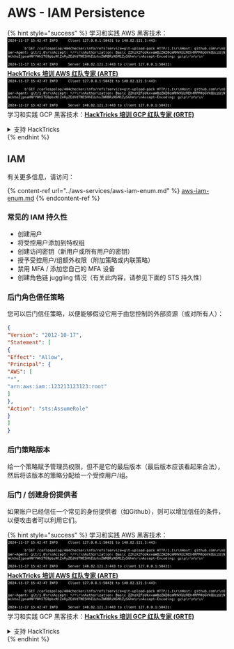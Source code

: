 # AWS - IAM Persistence

{% hint style="success" %}
学习和实践 AWS 黑客技术：<img src="../../../.gitbook/assets/image (1).png" alt="" data-size="line">[**HackTricks 培训 AWS 红队专家 (ARTE)**](https://training.hacktricks.xyz/courses/arte)<img src="../../../.gitbook/assets/image (1).png" alt="" data-size="line">\
学习和实践 GCP 黑客技术：<img src="../../../.gitbook/assets/image (2).png" alt="" data-size="line">[**HackTricks 培训 GCP 红队专家 (GRTE)**<img src="../../../.gitbook/assets/image (2).png" alt="" data-size="line">](https://training.hacktricks.xyz/courses/grte)

<details>

<summary>支持 HackTricks</summary>

* 查看 [**订阅计划**](https://github.com/sponsors/carlospolop)!
* **加入** 💬 [**Discord 群组**](https://discord.gg/hRep4RUj7f) 或 [**telegram 群组**](https://t.me/peass) 或 **在** **Twitter** 🐦 [**@hacktricks\_live**](https://twitter.com/hacktricks\_live)** 上关注我们。**
* **通过向** [**HackTricks**](https://github.com/carlospolop/hacktricks) 和 [**HackTricks Cloud**](https://github.com/carlospolop/hacktricks-cloud) github 仓库提交 PR 分享黑客技巧。

</details>
{% endhint %}

## IAM

有关更多信息，请访问：

{% content-ref url="../aws-services/aws-iam-enum.md" %}
[aws-iam-enum.md](../aws-services/aws-iam-enum.md)
{% endcontent-ref %}

### 常见的 IAM 持久性

* 创建用户
* 将受控用户添加到特权组
* 创建访问密钥（新用户或所有用户的密钥）
* 授予受控用户/组额外权限（附加策略或内联策略）
* 禁用 MFA / 添加您自己的 MFA 设备
* 创建角色链 juggling 情况（有关此内容，请参见下面的 STS 持久性）

### 后门角色信任策略

您可以后门信任策略，以便能够假设它用于由您控制的外部资源（或对所有人）：
```json
{
"Version": "2012-10-17",
"Statement": [
{
"Effect": "Allow",
"Principal": {
"AWS": [
"*",
"arn:aws:iam::123213123123:root"
]
},
"Action": "sts:AssumeRole"
}
]
}
```
### 后门策略版本

给一个策略赋予管理员权限，但不是它的最后版本（最后版本应该看起来合法），然后将该版本的策略分配给一个受控用户/组。

### 后门 / 创建身份提供者

如果账户已经信任一个常见的身份提供者（如Github），则可以增加信任的条件，以便攻击者可以利用它们。

{% hint style="success" %}
学习和实践 AWS 黑客技术：<img src="../../../.gitbook/assets/image (1).png" alt="" data-size="line">[**HackTricks 培训 AWS 红队专家 (ARTE)**](https://training.hacktricks.xyz/courses/arte)<img src="../../../.gitbook/assets/image (1).png" alt="" data-size="line">\
学习和实践 GCP 黑客技术：<img src="../../../.gitbook/assets/image (2).png" alt="" data-size="line">[**HackTricks 培训 GCP 红队专家 (GRTE)**<img src="../../../.gitbook/assets/image (2).png" alt="" data-size="line">](https://training.hacktricks.xyz/courses/grte)

<details>

<summary>支持 HackTricks</summary>

* 查看 [**订阅计划**](https://github.com/sponsors/carlospolop)!
* **加入** 💬 [**Discord 群组**](https://discord.gg/hRep4RUj7f) 或 [**Telegram 群组**](https://t.me/peass) 或 **关注** 我们的 **Twitter** 🐦 [**@hacktricks\_live**](https://twitter.com/hacktricks\_live)**.**
* **通过向** [**HackTricks**](https://github.com/carlospolop/hacktricks) 和 [**HackTricks Cloud**](https://github.com/carlospolop/hacktricks-cloud) GitHub 仓库提交 PR 来分享黑客技巧。

</details>
{% endhint %}

